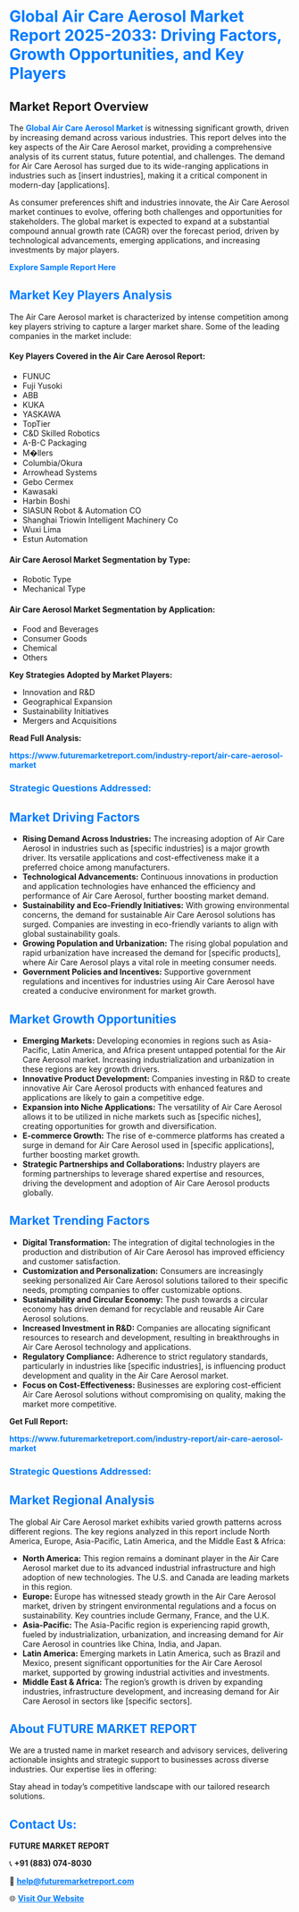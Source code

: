 <h1 style="color: #007BFF;">Global Air Care Aerosol Market Report 2025-2033: Driving Factors, Growth Opportunities, and Key Players</h1>

<section id="overview">
<h2>Market Report Overview</h2>
<p>The <a href="https://www.futuremarketreport.com/industry-report/air-care-aerosol-market" style="color: #007BFF; text-decoration: none;"><strong>Global Air Care Aerosol Market</strong></a> is witnessing significant growth, driven by increasing demand across various industries. This report delves into the key aspects of the Air Care Aerosol market, providing a comprehensive analysis of its current status, future potential, and challenges. The demand for Air Care Aerosol has surged due to its wide-ranging applications in industries such as [insert industries], making it a critical component in modern-day [applications].</p>
<p>As consumer preferences shift and industries innovate, the Air Care Aerosol market continues to evolve, offering both challenges and opportunities for stakeholders. The global market is expected to expand at a substantial compound annual growth rate (CAGR) over the forecast period, driven by technological advancements, emerging applications, and increasing investments by major players.</p>
</section>

<section id="overview">
<p><a href="https://www.futuremarketreport.com/request-sample/reportId=33301" style="color: #007BFF; text-decoration: none;"><strong>Explore Sample Report Here</strong></a></p>
</section>

<section id="key-players">
<h2 style="color: #007BFF;">Market Key Players Analysis</h2>
<p>The Air Care Aerosol market is characterized by intense competition among key players striving to capture a larger market share. Some of the leading companies in the market include:</p>
<h4>Key Players Covered in the Air Care Aerosol Report:</h4>
<ul><li>FUNUC</li><li>Fuji Yusoki</li><li>ABB</li><li>KUKA</li><li>YASKAWA</li><li>TopTier</li><li>C&amp;D Skilled Robotics</li><li>A-B-C Packaging</li><li>M�llers</li><li>Columbia/Okura</li><li>Arrowhead Systems</li><li>Gebo Cermex</li><li>Kawasaki</li><li>Harbin Boshi</li><li>SIASUN Robot &amp; Automation CO</li><li>Shanghai Triowin Intelligent Machinery Co</li><li>Wuxi Lima</li><li>Estun Automation</li></ul>
<h4>Air Care Aerosol Market Segmentation by Type:</h4>
<ul><li>Robotic Type</li><li>Mechanical Type</li></ul>

<h4>Air Care Aerosol Market Segmentation by Application:</h4>
<ul><li>Food and Beverages</li><li>Consumer Goods</li><li>Chemical</li><li>Others</li></ul>
<p><strong>Key Strategies Adopted by Market Players:</strong></p>
<ul>
<li>Innovation and R&D</li>
<li>Geographical Expansion</li>
<li>Sustainability Initiatives</li>
<li>Mergers and Acquisitions</li>
</ul>
</section>

<section>
<p><strong>Read Full Analysis: </strong></p><a href="https://www.futuremarketreport.com/industry-report/air-care-aerosol-market" style="color: #007BFF; text-decoration: none;"><strong>https://www.futuremarketreport.com/industry-report/air-care-aerosol-market</strong></a>
<h3 style="color: #007BFF;">Strategic Questions Addressed:</h3>
</section>

<section id="driving-factors">
<h2 style="color: #007BFF;">Market Driving Factors</h2>
<ul>
<li><strong>Rising Demand Across Industries:</strong> The increasing adoption of Air Care Aerosol in industries such as [specific industries] is a major growth driver. Its versatile applications and cost-effectiveness make it a preferred choice among manufacturers.</li>
<li><strong>Technological Advancements:</strong> Continuous innovations in production and application technologies have enhanced the efficiency and performance of Air Care Aerosol, further boosting market demand.</li>
<li><strong>Sustainability and Eco-Friendly Initiatives:</strong> With growing environmental concerns, the demand for sustainable Air Care Aerosol solutions has surged. Companies are investing in eco-friendly variants to align with global sustainability goals.</li>
<li><strong>Growing Population and Urbanization:</strong> The rising global population and rapid urbanization have increased the demand for [specific products], where Air Care Aerosol plays a vital role in meeting consumer needs.</li>
<li><strong>Government Policies and Incentives:</strong> Supportive government regulations and incentives for industries using Air Care Aerosol have created a conducive environment for market growth.</li>
</ul>
</section>

<section id="growth-opportunities">
<h2 style="color: #007BFF;">Market Growth Opportunities</h2>
<ul>
<li><strong>Emerging Markets:</strong> Developing economies in regions such as Asia-Pacific, Latin America, and Africa present untapped potential for the Air Care Aerosol market. Increasing industrialization and urbanization in these regions are key growth drivers.</li>
<li><strong>Innovative Product Development:</strong> Companies investing in R&D to create innovative Air Care Aerosol products with enhanced features and applications are likely to gain a competitive edge.</li>
<li><strong>Expansion into Niche Applications:</strong> The versatility of Air Care Aerosol allows it to be utilized in niche markets such as [specific niches], creating opportunities for growth and diversification.</li>
<li><strong>E-commerce Growth:</strong> The rise of e-commerce platforms has created a surge in demand for Air Care Aerosol used in [specific applications], further boosting market growth.</li>
<li><strong>Strategic Partnerships and Collaborations:</strong> Industry players are forming partnerships to leverage shared expertise and resources, driving the development and adoption of Air Care Aerosol products globally.</li>
</ul>
</section>

<section id="trending-factors">
<h2 style="color: #007BFF;">Market Trending Factors</h2>
<ul>
<li><strong>Digital Transformation:</strong> The integration of digital technologies in the production and distribution of Air Care Aerosol has improved efficiency and customer satisfaction.</li>
<li><strong>Customization and Personalization:</strong> Consumers are increasingly seeking personalized Air Care Aerosol solutions tailored to their specific needs, prompting companies to offer customizable options.</li>
<li><strong>Sustainability and Circular Economy:</strong> The push towards a circular economy has driven demand for recyclable and reusable Air Care Aerosol solutions.</li>
<li><strong>Increased Investment in R&D:</strong> Companies are allocating significant resources to research and development, resulting in breakthroughs in Air Care Aerosol technology and applications.</li>
<li><strong>Regulatory Compliance:</strong> Adherence to strict regulatory standards, particularly in industries like [specific industries], is influencing product development and quality in the Air Care Aerosol market.</li>
<li><strong>Focus on Cost-Effectiveness:</strong> Businesses are exploring cost-efficient Air Care Aerosol solutions without compromising on quality, making the market more competitive.</li>
</ul>
</section>

<section>
<p><strong>Get Full Report: </strong></p><a href="https://www.futuremarketreport.com/industry-report/air-care-aerosol-market" style="color: #007BFF; text-decoration: none;"><strong>https://www.futuremarketreport.com/industry-report/air-care-aerosol-market</strong></a>
<h3 style="color: #007BFF;">Strategic Questions Addressed:</h3>
</section>


<section id="regional-analysis">
<h2 style="color: #007BFF;">Market Regional Analysis</h2>
<p>The global Air Care Aerosol market exhibits varied growth patterns across different regions. The key regions analyzed in this report include North America, Europe, Asia-Pacific, Latin America, and the Middle East & Africa:</p>
<ul>
<li><strong>North America:</strong> This region remains a dominant player in the Air Care Aerosol market due to its advanced industrial infrastructure and high adoption of new technologies. The U.S. and Canada are leading markets in this region.</li>
<li><strong>Europe:</strong> Europe has witnessed steady growth in the Air Care Aerosol market, driven by stringent environmental regulations and a focus on sustainability. Key countries include Germany, France, and the U.K.</li>
<li><strong>Asia-Pacific:</strong> The Asia-Pacific region is experiencing rapid growth, fueled by industrialization, urbanization, and increasing demand for Air Care Aerosol in countries like China, India, and Japan.</li>
<li><strong>Latin America:</strong> Emerging markets in Latin America, such as Brazil and Mexico, present significant opportunities for the Air Care Aerosol market, supported by growing industrial activities and investments.</li>
<li><strong>Middle East & Africa:</strong> The region’s growth is driven by expanding industries, infrastructure development, and increasing demand for Air Care Aerosol in sectors like [specific sectors].</li>
</ul>
</section>

<footer>
<h2 style="color: #007BFF;">About FUTURE MARKET REPORT</h2>
<p>We are a trusted name in market research and advisory services, delivering actionable insights and strategic support to businesses across diverse industries. Our expertise lies in offering:</p>

<p>Stay ahead in today’s competitive landscape with our tailored research solutions.</p>

<h2 style="color: #007BFF;">Contact Us:</h2>
<p><strong>FUTURE MARKET REPORT</strong></p>
<p>📞 <strong>+91 (883) 074-8030</strong></p>
<p>📧 <strong><a href="mailto:help@futuremarketreport.com" style="color: #007BFF;">help@futuremarketreport.com</a></strong></p>
<p>🌐 <strong><a href="https://www.futuremarketreport.com/" style="color: #007BFF;">Visit Our Website</a></strong></p>
</footer>